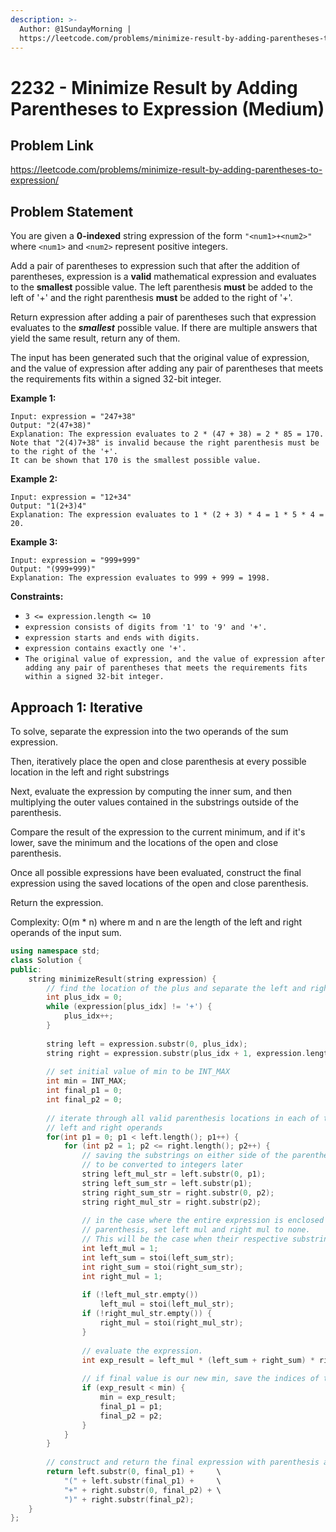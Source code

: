 ```yaml
---
description: >-
  Author: @1SundayMorning |
  https://leetcode.com/problems/minimize-result-by-adding-parentheses-to-expression/
---
```


# 2232 -  Minimize Result by Adding Parentheses to Expression (Medium)

## Problem Link

https://leetcode.com/problems/minimize-result-by-adding-parentheses-to-expression/

## Problem Statement

You are given a **0-indexed** string expression of the form `"<num1>+<num2>"` where `<num1>` and `<num2>` represent positive integers.

Add a pair of parentheses to expression such that after the addition of parentheses, expression is a **valid** mathematical expression and evaluates to the **smallest** possible value. The left parenthesis **must** be added to the left of '+' and the right parenthesis **must** be added to the right of '+'.

Return expression after adding a pair of parentheses such that expression evaluates to the ***smallest*** possible value. If there are multiple answers that yield the same result, return any of them.

The input has been generated such that the original value of expression, and the value of expression after adding any pair of parentheses that meets the requirements fits within a signed 32-bit integer.

**Example 1:**

```
Input: expression = "247+38"
Output: "2(47+38)"
Explanation: The expression evaluates to 2 * (47 + 38) = 2 * 85 = 170.
Note that "2(4)7+38" is invalid because the right parenthesis must be to the right of the '+'.
It can be shown that 170 is the smallest possible value.
```

**Example 2:**

```
Input: expression = "12+34"
Output: "1(2+3)4"
Explanation: The expression evaluates to 1 * (2 + 3) * 4 = 1 * 5 * 4 = 20.
```

**Example 3:**

```
Input: expression = "999+999"
Output: "(999+999)"
Explanation: The expression evaluates to 999 + 999 = 1998.
```

**Constraints:**

* `3 <= expression.length <= 10`
* `expression consists of digits from '1' to '9' and '+'.`
* `expression starts and ends with digits.`
* `expression contains exactly one '+'.`
* `The original value of expression, and the value of expression after adding any pair of parentheses that meets the requirements fits within a signed 32-bit integer.`

## Approach 1: Iterative

To solve, separate the expression into the two operands of the sum expression.

Then, iteratively place the open and close parenthesis at every possible location in the left and right substrings

Next, evaluate the expression by computing the inner sum, and then multiplying the outer values contained in the substrings
outside of the parenthesis.

Compare the result of the expression to the current minimum, and if it's lower, save the minimum and the locations of the
open and close parenthesis.

Once all possible expressions have been evaluated, construct the final expression using the saved locations of the open and
close parenthesis.

Return the expression.

Complexity: O(m * n) where m and n are the length of the left and right operands of the input sum.

<Tabs>
<TabItem value="cpp" label="C++">
<SolutionAuthor name="@1SundayMorning"/>

```cpp
using namespace std;
class Solution {
public:
    string minimizeResult(string expression) {
        // find the location of the plus and separate the left and right operands
        int plus_idx = 0;
        while (expression[plus_idx] != '+') {
            plus_idx++;
        }
        
        string left = expression.substr(0, plus_idx);
        string right = expression.substr(plus_idx + 1, expression.length() - plus_idx);
        
        // set initial value of min to be INT_MAX
        int min = INT_MAX;
        int final_p1 = 0;
        int final_p2 = 0;
        
        // iterate through all valid parenthesis locations in each of the
        // left and right operands
        for(int p1 = 0; p1 < left.length(); p1++) {
            for (int p2 = 1; p2 <= right.length(); p2++) {
                // saving the substrings on either side of the parenthesis
                // to be converted to integers later
                string left_mul_str = left.substr(0, p1);
                string left_sum_str = left.substr(p1);
                string right_sum_str = right.substr(0, p2);
                string right_mul_str = right.substr(p2);
                
                // in the case where the entire expression is enclosed in
                // parenthesis, set left mul and right mul to none.
                // This will be the case when their respective substrings are empty.
                int left_mul = 1;
                int left_sum = stoi(left_sum_str);
                int right_sum = stoi(right_sum_str);
                int right_mul = 1;
                
                if (!left_mul_str.empty())
                    left_mul = stoi(left_mul_str);
                if (!right_mul_str.empty()) {
                    right_mul = stoi(right_mul_str);
                }
                
                // evaluate the expression.
                int exp_result = left_mul * (left_sum + right_sum) * right_mul;
                
                // if final value is our new min, save the indices of the parenthesis
                if (exp_result < min) {
                    min = exp_result;
                    final_p1 = p1;
                    final_p2 = p2;
                }
            }
        }
        
        // construct and return the final expression with parenthesis added
        return left.substr(0, final_p1) +     \
            "(" + left.substr(final_p1) +     \
            "+" + right.substr(0, final_p2) + \
            ")" + right.substr(final_p2);
    }
};
```

</TabItem>
</Tabs>
